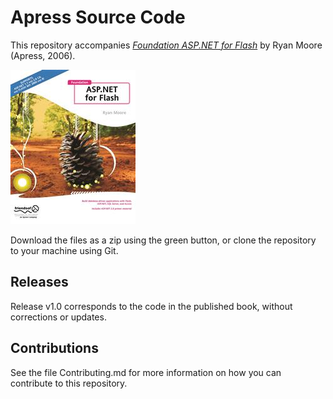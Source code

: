 # Apress Source Code

This repository accompanies [*Foundation ASP.NET for Flash*](http://www.apress.com/9781590595176) by Ryan Moore (Apress, 2006).

![Cover image](9781590595176.jpg)

Download the files as a zip using the green button, or clone the repository to your machine using Git.

## Releases

Release v1.0 corresponds to the code in the published book, without corrections or updates.

## Contributions

See the file Contributing.md for more information on how you can contribute to this repository.
